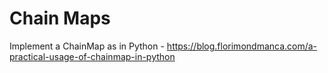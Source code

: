 # Chain Maps

Implement a ChainMap as in Python - https://blog.florimondmanca.com/a-practical-usage-of-chainmap-in-python
